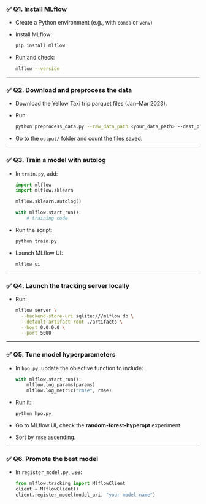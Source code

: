 
### ✅ Q1. **Install MLflow**

* Create a Python environment (e.g., with `conda` or `venv`)
* Install MLflow:

  ```bash
  pip install mlflow
  ```
* Run and check:

  ```bash
  mlflow --version
  ```


---

### ✅ Q2. **Download and preprocess the data**

* Download the Yellow Taxi trip parquet files (Jan–Mar 2023).
* Run:

  ```bash
  python preprocess_data.py --raw_data_path <your_data_path> --dest_path ./output
  ```
* Go to the `output/` folder and count the files saved.

---

### ✅ Q3. **Train a model with autolog**

* In `train.py`, add:

  ```python
  import mlflow
  import mlflow.sklearn

  mlflow.sklearn.autolog()

  with mlflow.start_run():
      # training code
  ```
* Run the script:

  ```bash
  python train.py
  ```
* Launch MLflow UI:

  ```bash
  mlflow ui
  ```


---

### ✅ Q4. **Launch the tracking server locally**

* Run:

  ```bash
  mlflow server \
    --backend-store-uri sqlite:///mlflow.db \
    --default-artifact-root ./artifacts \
    --host 0.0.0.0 \
    --port 5000
  ```

---

### ✅ Q5. **Tune model hyperparameters**

* In `hpo.py`, update the objective function to include:

  ```python
  with mlflow.start_run():
      mlflow.log_params(params)
      mlflow.log_metric("rmse", rmse)
  ```
* Run it:

  ```bash
  python hpo.py
  ```
* Go to MLflow UI, check the **random-forest-hyperopt** experiment.
* Sort by `rmse` ascending.

---

### ✅ Q6. **Promote the best model**

* In `register_model.py`, use:

  ```python
  from mlflow.tracking import MlflowClient
  client = MlflowClient()
  client.register_model(model_uri, "your-model-name")
  ```


